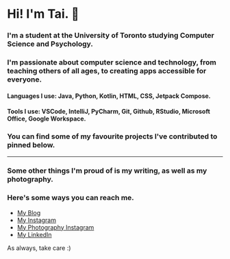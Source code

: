 # Hi! I'm Tai. 👋

### I'm a student at the **University of Toronto** studying Computer Science and Psychology.

### I'm passionate about computer science and technology, from teaching others of all ages, to creating apps accessible for everyone.

#### Languages I use: Java, Python, Kotlin, HTML, CSS, Jetpack Compose.

#### Tools I use: VSCode, IntelliJ, PyCharm, Git, Github, RStudio, Microsoft Office, Google Workspace.

### You can find some of my favourite projects I've contributed to pinned below.
---

### Some other things I'm proud of is my writing, as well as my photography.

### Here's some ways you can reach me.

- [My Blog](https://taizhang.wordpress.com)
- [My Instagram](https://www.instagram.com/tai_22_zhang/)
- [My Photography Instagram](https://www.instagram.com/taitakes_/)
- [My LinkedIn](https://www.linkedin.com/in/taizhng/)


As always, take care :)

<!--
**taizhng/taizhng** is a ✨ _special_ ✨ repository because its `README.md` (this file) appears on your GitHub profile.

Here are some ideas to get you started:

- 🔭 I’m currently working on ...
- 🌱 I’m currently learning ...
- 👯 I’m looking to collaborate on ...
- 🤔 I’m looking for help with ...
- 💬 Ask me about ...
- 📫 How to reach me: ...
- 😄 Pronouns: ...
- ⚡ Fun fact: ...
-->
